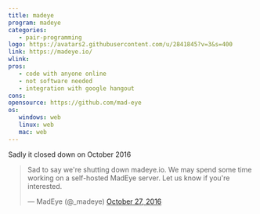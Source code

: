 ```yaml
---
title: madeye
program: madeye
categories:
   - pair-programming
logo: https://avatars2.githubusercontent.com/u/2841845?v=3&s=400
link: https://madeye.io/
wlink:
pros:
   - code with anyone online
   - not software needed
   - integration with google hangout
cons:
opensource: https://github.com/mad-eye
os:
   windows: web
   linux: web
   mac: web
---
```



Sadly it closed down on October 2016

<blockquote class="twitter-tweet" data-lang="en"><p lang="en" dir="ltr">Sad to say we&#39;re shutting down madeye.io. We may spend some time working on a self-hosted MadEye server. Let us know if you&#39;re interested.</p>&mdash; MadEye (@_madeye) <a href="https://twitter.com/_madeye/status/791727206200254464">October 27, 2016</a></blockquote>
  <script async src="//platform.twitter.com/widgets.js" charset="utf-8"></script>
